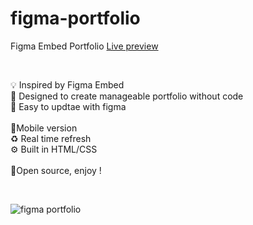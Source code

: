 # figma-portfolio

Figma Embed Portfolio
<a target="new" href="http://alexisriols.com/Portfolio/Figma/" title="Figma Embed Portfolio">Live preview</a>

<br/>

💡 Inspired by Figma Embed<br/>
🎨 Designed to create manageable portfolio without code<br/>
🦄 Easy to updtae with figma<br/>
<br/>
📱Mobile version<br/>
♻️ Real time refresh<br/>
⚙️ Built in HTML/CSS<br/>
<br/>
🎁Open source, enjoy !

<br/>

![figma portfolio](http://www.alexisriols.com/Portfolio/2019/thumbnail.png "figma portfolio")


